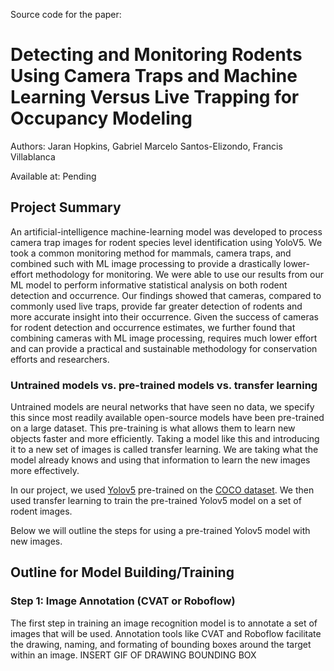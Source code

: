 Source code for the paper:
# Detecting and Monitoring Rodents Using Camera Traps and Machine Learning Versus Live Trapping for Occupancy Modeling
Authors: Jaran Hopkins, Gabriel Marcelo Santos-Elizondo, Francis Villablanca

Available at: Pending

## Project Summary 
An artificial-intelligence machine-learning model was developed to process camera trap images for rodent species level identification using YoloV5.  We took a common monitoring method for mammals, camera traps, and combined such with ML image processing to provide a drastically lower-effort methodology for monitoring.  We were able to use our results from our ML model to perform informative statistical analysis on both rodent detection and occurrence.  Our findings showed that cameras, compared to commonly used live traps, provide far greater detection of rodents and more accurate insight into their occurrence.  Given the success of cameras for rodent detection and occurrence estimates, we further found that combining cameras with ML image processing, requires much lower effort and can provide a practical and sustainable methodology for conservation efforts and researchers.  

### Untrained models vs. pre-trained models vs. transfer learning
Untrained models are neural networks that have seen no data, we specify this since most readily available open-source models have been pre-trained on a large dataset. This pre-training is what allows them to learn new objects faster and more efficiently. Taking a model like this and introducing it to a new set of images is called transfer learning. We are taking what the model already knows and using that information to learn the new images more effectively.

In our project, we used [Yolov5](https://github.com/ultralytics/yolov5) pre-trained on the [COCO dataset](https://cocodataset.org/#home). We then used transfer learning to train the pre-trained Yolov5 model on a set of rodent images.

Below we will outline the steps for using a pre-trained Yolov5 model with new images.

## Outline for Model Building/Training

### Step 1: Image Annotation (CVAT or Roboflow)
The first step in training an image recognition model is to annotate a set of images that will be used. Annotation tools like CVAT and Roboflow facilitate the drawing, naming, and formating of bounding boxes around the target within an image.
INSERT GIF OF DRAWING BOUNDING BOX
